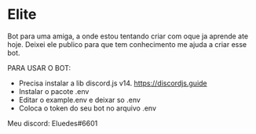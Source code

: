 # Elite
Bot para uma amiga, a onde estou tentando criar com oque ja aprende ate hoje. Deixei ele publico para que tem conhecimento me ajuda a criar esse bot.

PARA USAR O BOT:

- Precisa instalar a lib discord.js v14. https://discordjs.guide
- Instalar o pacote .env
- Editar o example.env e deixar so .env
- Coloca o token do seu bot no arquivo .env

Meu discord: Eluedes#6601
